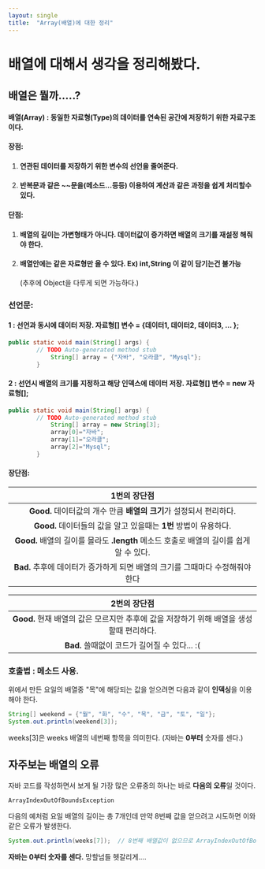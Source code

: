```yaml
---
layout: single
title:  "Array(배열)에 대한 정리"
---
```


# 배열에 대해서 생각을 정리해봤다.



## 배열은 뭘까.....?





#### 배열(Array) : 동일한 자료형(Type)의 데이터를 연속된 공간에 저장하기 위한 **자료구조이다.**



#### 장점:

1. #### 연관된 데이터를 저장하기 위한 변수의 선언을 줄여준다.

2. #### 반복문과 같은 ~~문을(메소드...등등) 이용하여 계산과 같은 과정을 쉽게 처리할수 있다. 



#### 단점:

1. #### 배열의 길이는 가변형태가 아니다. 데이터값이 증가하면 배열의 크기를 재설정 해줘야 한다.

2. #### 배열안에는 같은 자료형만 올 수 있다. Ex) int,String 이 같이 담기는건 불가능 

   (추후에 Object을 다루게 되면 가능하다.)



 





### 선언문:

#### 1 : 선언과 동시에 데이터 저장.   **자료형[] 변수 = {데이터1, 데이터2, 데이터3, ... };**

```java
public static void main(String[] args) {
		// TODO Auto-generated method stub
			String[] array = {"자바", "오라클", "Mysql"};
	    }
```



#### 2 : 선언시 배열의 크기를 지정하고 해당 인덱스에 데이터 저장. **자료형[] 변수 = new 자료형[];** 

```java
public static void main(String[] args) {
		// TODO Auto-generated method stub
			String[] array = new String[3];
			array[0]="자바";
			array[1]="오라클";
			array[2]="Mysql";
	    }
```





#### 장단점:

|                         1번의 장단점                         |
| :----------------------------------------------------------: |
| **Good.**  데이터값의 개수 만큼 **배열의 크기**가 설정되서 편리하다. |
| **Good.** 데이터들의 값을 알고 있을때는 **1번** 방법이 유용하다. |
| **Good.** 배열의 길이를 몰라도 **.length** 메소드 호출로 배열의 길이를 쉽게 알 수 있다. |
| **Bad.** 추후에 데이터가 증가하게 되면 배열의 크기를 그때마다 수정해줘야 한다 |



|                         2번의 장단점                         |
| :----------------------------------------------------------: |
| **Good.** 현재 배열의 값은 모르지만 추후에 값을 저장하기 위해 배열을 생성할때 편리하다. |
|        **Bad.** 쓸때없이 코드가 길어질 수 있다... :(         |







### 호출법 :  메소드 사용.  

위에서 만든 요일의 배열중 "목"에 해당되는 값을 얻으려면 다음과 같이 **인덱싱**을 이용해야 한다.

```java
String[] weekend = {"월", "화", "수", "목", "금", "토", "일"};
System.out.println(weekend[3]);
```

weeks[3]은 weeks 배열의 네번째 항목을 의미한다. (자바는 **0부터** 숫자를 센다.)





## 자주보는 배열의 오류

자바 코드를 작성하면서 보게 될 가장 많은 오류중의 하나는 바로 **다음의 오류**일 것이다.

```no-highlight
ArrayIndexOutOfBoundsException
```

다음의 예처럼 요일 배열의 길이는 총 7개인데 만약 8번째 값을 얻으려고 시도하면 이와 같은 오류가 발생한다.

```java
System.out.println(weeks[7]);  // 8번째 배열값이 없으므로 ArrayIndexOutOfBoundsException 오류가 발생한다.
```

**자바는 0부터 숫자를 센다.** 망할넘들 헷갈리게....
